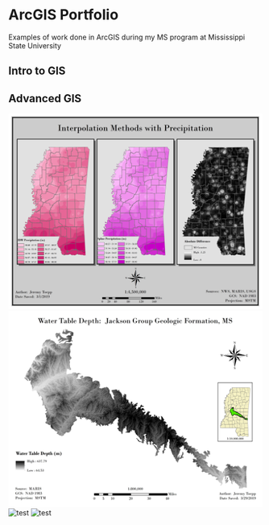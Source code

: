 # ArcGIS Portfolio
Examples of work done in ArcGIS during my MS program at Mississippi State University

## Intro to GIS


## Advanced GIS
![test](2-Advanced%20GIS/Lab5.jpg)
![test](2-Advanced%20GIS/Lab8.jpg)
![test](2-Advanced%20GIS/Lab9.jpg)
![test](2-Advanced%20GIS/grad_project.jpg)

